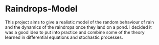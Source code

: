 # Raindrops-Model
This project aims to give a realistic model of the random behaviour of rain and the dynamics of the raindrops once they land on a pond. I decided it was a good idea to put into practice and combine some of the theory learned in differential equations and stochastic processes.

